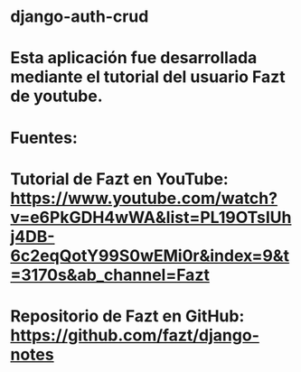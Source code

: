 # django-auth-crud
# Esta aplicación fue desarrollada mediante el tutorial del usuario Fazt de youtube.

# Fuentes:
# Tutorial de Fazt en YouTube: https://www.youtube.com/watch?v=e6PkGDH4wWA&list=PL19OTsIUhj4DB-6c2eqQotY99S0wEMi0r&index=9&t=3170s&ab_channel=Fazt
# Repositorio de Fazt en GitHub: https://github.com/fazt/django-notes
